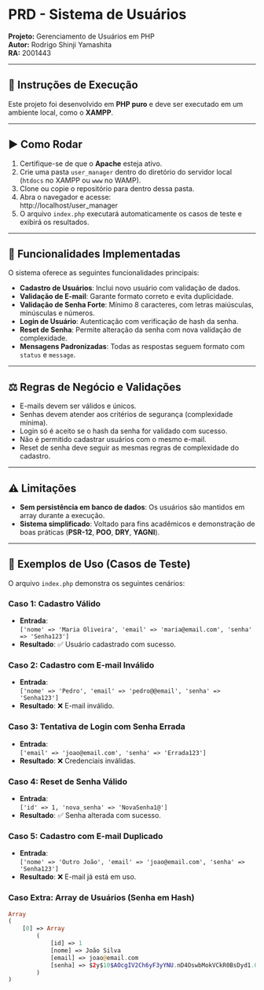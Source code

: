 # PRD - Sistema de Usuários

**Projeto:** Gerenciamento de Usuários em PHP  
**Autor:** Rodrigo Shinji Yamashita  
**RA:** 2001443  

---

## 📌 Instruções de Execução
Este projeto foi desenvolvido em **PHP puro** e deve ser executado em um ambiente local, como o **XAMPP**.  

---

## ▶️ Como Rodar
1. Certifique-se de que o **Apache** esteja ativo.  
2. Crie uma pasta `user_manager` dentro do diretório do servidor local (`htdocs` no XAMPP ou `www` no WAMP).  
3. Clone ou copie o repositório para dentro dessa pasta.  
4. Abra o navegador e acesse:  
http://localhost/user_manager  
5. O arquivo `index.php` executará automaticamente os casos de teste e exibirá os resultados.  

---

## 📖 Funcionalidades Implementadas
O sistema oferece as seguintes funcionalidades principais:  

- **Cadastro de Usuários**: Inclui novo usuário com validação de dados.  
- **Validação de E-mail**: Garante formato correto e evita duplicidade.  
- **Validação de Senha Forte**: Mínimo 8 caracteres, com letras maiúsculas, minúsculas e números.  
- **Login de Usuário**: Autenticação com verificação de hash da senha.  
- **Reset de Senha**: Permite alteração da senha com nova validação de complexidade.  
- **Mensagens Padronizadas**: Todas as respostas seguem formato com `status` e `message`.  

---

## ⚖️ Regras de Negócio e Validações
- E-mails devem ser válidos e únicos.  
- Senhas devem atender aos critérios de segurança (complexidade mínima).  
- Login só é aceito se o hash da senha for validado com sucesso.  
- Não é permitido cadastrar usuários com o mesmo e-mail.  
- Reset de senha deve seguir as mesmas regras de complexidade do cadastro.  

---

## ⚠️ Limitações
- **Sem persistência em banco de dados**: Os usuários são mantidos em array durante a execução.  
- **Sistema simplificado**: Voltado para fins acadêmicos e demonstração de boas práticas (**PSR-12**, **POO**, **DRY**, **YAGNI**).  

---

## 🧪 Exemplos de Uso (Casos de Teste)
O arquivo `index.php` demonstra os seguintes cenários:  

### Caso 1: Cadastro Válido
- **Entrada**:  
`['nome' => 'Maria Oliveira', 'email' => 'maria@email.com', 'senha' => 'Senha123']`  
- **Resultado**: ✅ Usuário cadastrado com sucesso.  

### Caso 2: Cadastro com E-mail Inválido
- **Entrada**:  
`['nome' => 'Pedro', 'email' => 'pedro@@email', 'senha' => 'Senha123']`  
- **Resultado**: ❌ E-mail inválido.  

### Caso 3: Tentativa de Login com Senha Errada
- **Entrada**:  
`['email' => 'joao@email.com', 'senha' => 'Errada123']`  
- **Resultado**: ❌ Credenciais inválidas.  

### Caso 4: Reset de Senha Válido
- **Entrada**:  
`['id' => 1, 'nova_senha' => 'NovaSenha1@']`  
- **Resultado**: ✅ Senha alterada com sucesso.  

### Caso 5: Cadastro com E-mail Duplicado
- **Entrada**:  
`['nome' => 'Outro João', 'email' => 'joao@email.com', 'senha' => 'Senha123']`  
- **Resultado**: ❌ E-mail já está em uso.  

### Caso Extra: Array de Usuários (Senha em Hash)
```php
Array
(
    [0] => Array
        (
            [id] => 1
            [nome] => João Silva
            [email] => joao@email.com
            [senha] => $2y$10$AOcgIV2Ch6yF3yYNU.nD4OswbMokVCkR0BsDyd1.0.hTVn/sA6Mhm
        )
)
